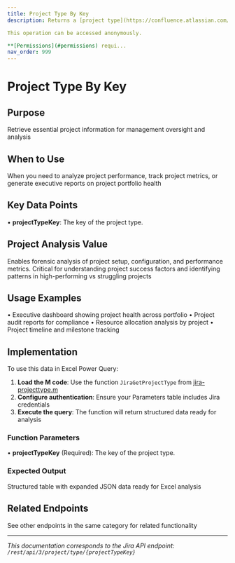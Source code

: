 ```yaml
---
title: Project Type By Key
description: Returns a [project type](https://confluence.atlassian.com/x/Var1Nw).

This operation can be accessed anonymously.

**[Permissions](#permissions) requi...
nav_order: 999
---
```


# Project Type By Key

## Purpose
Retrieve essential project information for management oversight and analysis

## When to Use
When you need to analyze project performance, track project metrics, or generate executive reports on project portfolio health

## Key Data Points
• **projectTypeKey**: The key of the project type.

## Project Analysis Value
Enables forensic analysis of project setup, configuration, and performance metrics. Critical for understanding project success factors and identifying patterns in high-performing vs struggling projects

## Usage Examples
• Executive dashboard showing project health across portfolio
• Project audit reports for compliance
• Resource allocation analysis by project
• Project timeline and milestone tracking

## Implementation
To use this data in Excel Power Query:

1. **Load the M code**: Use the function `JiraGetProjectType` from [jira-projecttype.m](../assets/jira-projecttype.m)
2. **Configure authentication**: Ensure your Parameters table includes Jira credentials
3. **Execute the query**: The function will return structured data ready for analysis

### Function Parameters
• **projectTypeKey** (Required): The key of the project type.

### Expected Output
Structured table with expanded JSON data ready for Excel analysis

## Related Endpoints
See other endpoints in the same category for related functionality

---
*This documentation corresponds to the Jira API endpoint: `/rest/api/3/project/type/{projectTypeKey}`*
